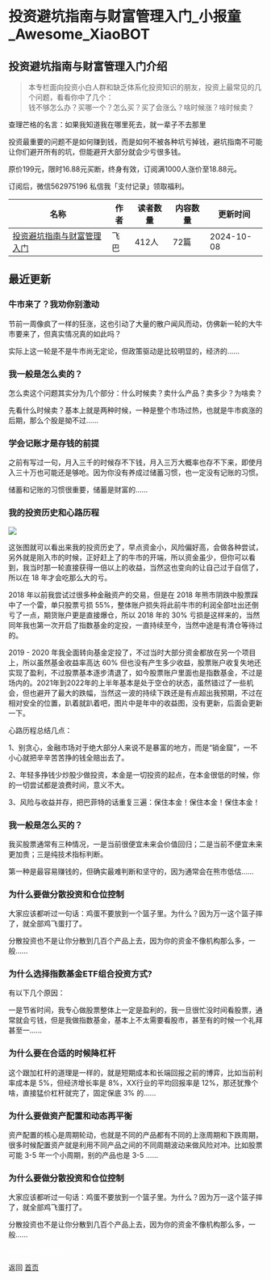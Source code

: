 # 投资避坑指南与财富管理入门_小报童_Awesome_XiaoBOT

## 投资避坑指南与财富管理入门介绍
> 本专栏面向投资小白人群和缺乏体系化投资知识的朋友，投资上最常见的几个问题，看看你中了几个：    
钱不够怎么办？买哪一个？怎么买？买了会涨么？啥时候涨？啥时候卖？    
    
查理芒格的名言：如果我知道我在哪里死去，就一辈子不去那里    
    
投资最重要的问题不是如何赚到钱，而是如何不被各种坑亏掉钱，避坑指南不可能让你们避开所有的坑，但能避开大部分就会少亏很多钱。    
    
原价199元，限时16.88元买断，终身有效，订阅满1000人涨价至18.88元。    
    
订阅后，微信562975196 私信我「支付记录」领取福利。  
  


|名称|作者|读者数量|内容数量|更新时间|
|---|---|---|---|---|
|[投资避坑指南与财富管理入门](https://xiaobot.net/p/bkzq1000w?refer=9c3f1c95-a052-465a-9902-f6d75080262a)|飞巴|412人|72篇|2024-10-08|

## 最近更新
### 牛市来了？我劝你别激动

节前一周像疯了一样的狂涨，这也引动了大量的散户闻风而动，仿佛新一轮的大牛市要来了，但真实情况真的如此吗？

实际上这一轮是不是牛市尚无定论，但政策驱动是比较明显的，经济的......

### 我一般是怎么卖的？

怎么卖这个问题其实分为几个部分：什么时候卖？卖什么产品？卖多少？为啥卖？

先看什么时候卖？基本上就是两种时候，一种是整个市场过热，也就是牛市疯涨的后期，那么个股是拗不过......

### 学会记账才是存钱的前提

之前有写过一句，月入三千的时候存不下钱，月入三万大概率也存不下来，即使月入三十万也可能还是够呛。因为你没有养成过储蓄习惯，也一定没有记账的习惯。

储蓄和记账的习惯很重要，储蓄是财富的......

### 我的投资历史和心路历程

![](https://static.xiaobot.net/file/2023-12-14/17489/b32a01beb865fd6f3c473f0f355764c3.png)

这张图就可以看出来我的投资历史了，早点资金小，风险偏好高，会做各种尝试，另外就是刚入市的时候，正好赶上了的牛市的开端，所以资金虽少，但你可以看到，我当时那一轮直接获得一倍以上的收益，当然这也变向的让自己过于自信了，所以在
18 年才会吃那么大的亏。

2018 年以前我尝试过很多种金融资产的交易，但是在 2018 年熊市阴跌中股票踩中了一个雷，单只股票亏损
55%，整体账户损失将此前牛市的利润全部吐出还倒亏了一点，期货账户更是直接爆仓，所以 2018 年的 30%
亏损是这样来的，当然同年我也第一次开启了指数基金的定投，一直持续至今，当然中途是有清仓等待过的。

2019 - 2020 年我全面转向基金定投了，不过当时大部分资金都放在另一个项目上，所以虽然基金收益率高达 60%
但也没有产生多少收益，股票账户收复失地还实现了盈利，不过股票基本逐步清退了，如今股票账户里面也是指数基金，不过是场内的。2021年到2022年的上半年基本是处于空仓的状态，虽然错过了一些机会，但也避开了最大的跌幅，当然这一波的持续下跌还是有点超出我预期，不过在相对安全的位置，趴着就趴着吧，图片中是年中的收益图，没有更新，后面会更新一下。

心路历程总结几点：

1、别贪心，金融市场对于绝大部分人来说不是暴富的地方，而是“销金窟”，一不小心就把辛辛苦苦挣的钱全赔出去了。

2、年轻多挣钱少炒股少做投资，本金是一切投资的起点，在本金很低的时候，你的一切尝试都是浪费时间，意义不大。

3、风险与收益并存，把巴菲特的话重复三遍：保住本金！保住本金！保住本金！

### 我一般是怎么买的？

我买股票通常有三种情况，一是当前很便宜未来会价值回归；二是当前不便宜未来更加贵；三是纯技术指标判断。

第一种是最容易赚钱的，但确实最难判断和坚守的，因为通常会在熊市低估......

### 为什么要做分散投资和仓位控制

大家应该都听过一句话：鸡蛋不要放到一个篮子里。为什么？因为万一这个篮子摔了，就全部鸡飞蛋打了。

分散投资也不是让你分散到几百个产品上去，因为你的资金不像机构那么多，一般......

### 为什么选择指数基金ETF组合投资方式?

有以下几个原因：

一是节省时间，我专心做股票整体上一定是盈利的，我一旦很忙没时间看股票，通常就会亏钱，但是我做指数基金，基本上不太需要看股市，甚至有的时候一个礼拜甚至一......

### 为什么要在合适的时候降杠杆

这个跟加杠杆的道理是一样的，就是短期成本和长端回报之前的博弈，比如当前利率成本是 5%，但经济增长率是 8%，XX行业的平均回报率是
12%，那还犹豫个啥，直接猛价杠杆就完了，固定保底 3% 的......

### 为什么要做资产配置和动态再平衡

资产配置的核心是周期轮动，也就是不同的产品都有不同的上涨周期和下跌周期，很多时候配置资产就是利用不同产品之间的不同周期波动来做风险对冲。比如股票可能 3-5
年一个小周期，别的产品也是 3-5 ......

### 为什么要做分散投资和仓位控制

大家应该都听过一句话：鸡蛋不要放到一个篮子里。为什么？因为万一这个篮子摔了，就全部鸡飞蛋打了。

分散投资也不是让你分散到几百个产品上去，因为你的资金不像机构那么多，一般......


<a href="https://github.com/Reno9527/awesome-xiaobot" style="color: white; text-decoration: none;">awesome-xiaobot</a>

返回 [首页](../README.md)
